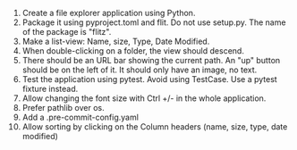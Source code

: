 1. Create a file explorer application using Python.
2. Package it using pyproject.toml and flit. Do not use setup.py. The name of
   the package is "flitz".
3. Make a list-view: Name, size, Type, Date Modified.
4. When double-clicking on a folder, the view should descend.
5. There should be an URL bar showing the current path. An "up" button should be
   on the left of it. It should only have an image, no text.
6. Test the application using pytest. Avoid using TestCase. Use a pytest fixture instead.
7. Allow changing the font size with Ctrl +/- in the whole application.
8. Prefer pathlib over os.
9. Add a .pre-commit-config.yaml
10. Allow sorting by clicking on the Column headers (name, size, type, date modified)
